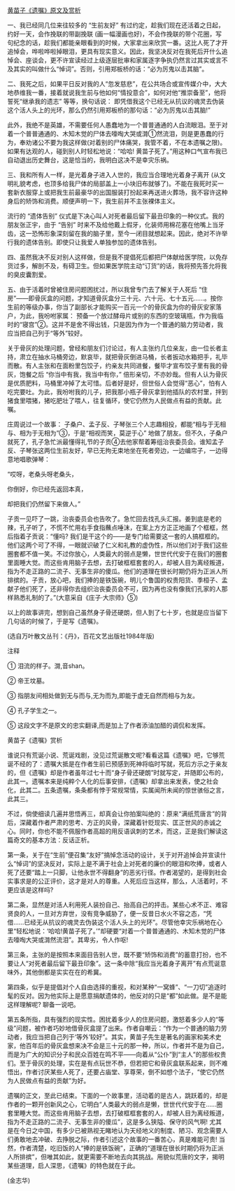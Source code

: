 [黄苗子《遗嘱》原文及赏析](https://www.vrrw.net/wx/9090.html)

一、我已经同几位来往较多的 “生前友好” 有过约定，趁我们现在还活着之日起，约好一天，会作挽联的带副挽联 (画一幅漫画也好)，不会作挽联的带个花圈，写句纪念的话，趁我们都能亲眼看到的时候，大家拿出来欣赏一番。这比人死了才开追悼会，哗啦哗啦掉眼泪，更具有现实意义。因此，我坚决反对在我死后开什么追悼会、座谈会，更不许宣读经过上级逐层批审和家属逐字争执仍然言过其实或言不及其实的叫做什么“悼词”。否则，引用郑板桥的话：“必为厉鬼以击其脑”。

二、我死之后，如果平日反对我的人“忽发慈悲”，在公共场合或宣传媒介中，大大地恭维我一番，接着就说我生前与他如何“情投意合”，如何对他“推崇备至”，他将誓死“继承我的遗志” 等等，换句话说： 即凭借我这个已经无从抗议的魂灵去伪装这个活人头上的光环，那么仍然引用郑板桥的那句话：“必为厉鬼以击其脑!”

此外，我绝不是英雄，不需要任何人愚蠢地为一个普普通通的人白流眼泪。至于对着一个普普通通的、木知木觉的尸体去嚎啕大哭或潸①然流泪，则是更愚蠢的行为，奉劝诸公不要为我这样做(对着别的尸体痛哭，我管不着，不在本遗嘱之限)。如果有达观的人，碰到别人时轻松地说：“哈哈! 黄苗子死了。”用这种口气宣布我已自动退出历史舞台，这是恰当的，我明白这决不是幸灾乐祸。



三、我和所有人一样，是光着身子进入人世的，我应当合理地光着身子离开 (从文明礼貌考虑，也顶多给我尸体的局部盖上一小块旧布就够了)。不能在我死时买一套新衣服穿上或把我生前最豪华的出国服装打扮起来再送进火葬场，我不容许这种身后的矫饰和消费。顺便声明一下，我生前并不主张裸体主义。

流行的 “遗体告别” 仪式是下决心叫人对死者最后留下最丑印象的一种仪式。我的朋友张正宇，由于 “告别” 时来不及给他戴上假牙，化装师用棉花塞在他嘴上当牙齿，这一恐怖形象深刻留在我的脑子里，至今一闭目就想起来。因此，绝对不许举行我的遗体告别。即使只让我爱人单独参加的遗体告别。

四、虽然我决不反对别人这样做，但是我不提倡死后都把尸体献给医学院，以免存货过多，解剖不及，有碍卫生。但如果医学院主动“订货”的话，我将预先答允将我的臭皮囊割爱。

五、由于活着时曾被住房问题困扰过，所以我曾专门去了解关于人死后 “住房”——即骨灰盒的问题，才知道骨灰盒分三十元、六十元、七十五元……。按你生前的等级办事，你当了副部长才能购买一百元一个的骨灰盒为你的骨灰安家落户，为此，我吩咐家属： 预备一个放过酵母片或别的东西的空玻璃瓶，作为我临时的“寝宫”②。这并不是舍不得出钱，只是因为作为一个普通的脑力劳动者，我应当把自己列于“等外”较好。

关于骨灰的处理问题，曾经和朋友们讨论过，有人主张约几位亲友，由一位长者主持，肃立在抽水马桶旁边，默哀毕，就把骨灰倒进马桶，长者扳动水箱把手，礼毕而散。有人主张和在面粉里包饺子，约亲友共同进餐，餐毕才宣布饺子里有我的骨灰，饱餐之后 “你当中有我，我当中有你，” 倍形亲切，不亦妙哉。但有人认为骨灰是优质肥料，马桶里冲掉了太可惜。后者好是好，但世俗人会觉得“恶心”，怕有人吃完要吐。为此，我吩咐我的儿子，把我那小瓶子骨灰拿到他插队的农村里，拌到猪食里喂猪，猪吃肥壮了喂人，往复循环，使它仍然为人民做点有益的贡献。此嘱。

庄周说过一个故事： 子桑户、孟子反、子琴张三个人志趣相投，都能“相与于无相与、相为于无相为”③，于是“相视而笑，莫逆于心” 地做了朋友。但不久，子桑户就死了，孔子急忙派最懂得礼节的子贡④去他家帮着筹组治丧委员会。谁知孟子反、子琴张这两位生前友好，早已无拘无束地坐在死者旁边，一边编帘子，一边得意地唱歌弹琴：

“哎呀，老桑头呀老桑头，

你倒好，你已经先返回本真，

却把我们仍然留下来做人。”

子贡一见吓了一跳，治丧委员会也告吹了。急忙回去找孔头汇报。姜到底是老的辣，孔子听了，不慌不忙用右手食指蘸点唾沫，在案上方方正正地画了个框框，然后指着子贡说：“懂吗? 我们是干这个的——是专门给需要这一套的人搞框框的。他们这两个可了不得，一眼就识破了仁义和礼教的虚伪性，所以他们对于我们这些圈套都不值一笑。不过你放心，人类最大的弱点是懒，世世代代安于在我们的圈套里面睡大觉。而这些肯用脑子去想，去打破框框套套的人，却被人目为离经叛道，指为不走正路的二流子、无事生非的傻瓜。他们的道理在很长时期仍将为正派人所排摈的。子贡，放心吧，我们捧的是铁饭碗，明儿个鲁国的权贵阳货、季桓子、孟献子他们死了，还非得你去组织治丧委员会不可，因为再也没有像我们孔家的人那样熟悉礼制的了。”(大意采自《庄子·大宗师》⑤)

以上的故事讲完，想到自己虽然身子骨还硬朗，但人到了七十岁，也就是应当留下几句话的时候了，于是写《遗嘱》。

(选自万叶散文丛刊：《丹》，百花文艺出版社1984年版)

注释

① 泪流的样子。潸,音shan。

② 帝王坟墓。

③ 指朋友间相处做到无与而与,无为而为,即能于虚无自然而相与为友。

④ 孔子学生之一。

⑤ 这段文字不是原文的忠实翻译,而是加上了作者添油加醋的调侃和发挥。

黄苗子《遗嘱》赏析

谁说只有荒诞小说、荒诞戏剧，没见过荒诞散文呢?看看这篇《遗嘱》吧，它够荒诞不经的了：遗嘱大抵是在作者生前已预感到死神将临时写就，死后方示之于亲友的，但《遗嘱》却是作者虽年过七十而“身子骨还硬朗”时就写定，并随即公布的，此其一。遗嘱本来是纯粹个人化的后事安排，《遗嘱》却拿出来发表，使之社会化，此其二。五条遗嘱，条条都有悖于常规常情，实属闻所未闻的惊世骇俗之言，此其三。

不过，倘使细读几遍并思悟再三，却真会让你拍案叫绝的：原来“满纸荒唐言”的背后，深藏着作者严肃的思考、方正的风骨，深藏着针贬现实、匡正世风的赤诚之心。同时，你也不能不佩服作者高超的用反语讽刺的艺术，而这，正是我们解读这篇奇文的基本方法：反话正析。

第一条，关于在“生前”便召集“友好”搞悼念活动的设计，关于对开追悼会并宣读什么“悼词”的坚决反对，实际上是不满于社会上对死者的廉价的眼泪和吹捧，或者人死了还要“踏上一只脚，让他永世不得翻身”的恶劣行径。作者渴望的，是得到社会实事求是的公正评价，这才是对人的尊重。人死后应当这样，那么，人活着时，不更应该是这样吗?

第二条，显然是对活人利用死人装扮自己、抬高自己的抨击。某些心术不正、难容贤良的人，一旦对方弃世，没有竞争威胁了，便一反昔日水火不容之态，“凭借……已经无从抗议的魂灵去伪装这个活人头上的光环”。尽管他幸灾乐祸地在心里“轻松地说：‘哈哈!黄苗子死了。’”却硬要“对着一个普普通通的、木知木觉的尸体去嚎啕大哭或潸然流泪”。其卑劣，令人作呕!

第三条，主张的是按照本来面目告别人世，既不要“矫饰和消费”的蓄意打扮，也不要让人“对死者最后留下最丑印象”。这一条中除“我应当光着身子离开”有点荒诞意味外，其他倒都是实实在在的希冀。

第四条，似乎是提倡对个人自由选择的重视，和对某种“一窝蜂”、“一刀切”追逐时髦的反对。因为他实际上是愿意捐献遗体的，他反对的只是“都”如此做。是不是能这样理解呢? 聊备一说吧。

第五条所指，具有强烈的现实性。困扰着多少人的住房问题，激怒着多少人的“等级”问题，被作者巧妙地借骨灰盒提了出来。作者自嘲云：“作为一个普通的脑力劳动者，我应当把自己列于‘等外’较好”。其实，黄苗子先生是著名的画家和美术史家，他百年后的骨灰盒想来决不会是三十元的那一种，所以，作者并不是为自己，而是为广大的知识分子和民众百姓在鸣不平——向着从“公仆”到“主人”的那些权贵们。至于骨灰的处理，实在是有点玩世不恭，但若把它和骨灰盒联系起来，则不难悟出，作者讨厌某些人死了，还要占庙堂、享尊荣，倒不如想个法子，“使它仍然为人民做点有益的贡献”为好。

遗嘱的正文，至此已结束。下面的一个故事里，活动着的是古人，跳跃着的，却是作者的一颗开创新风之心，它明白“人类最大的弱点是懒，世世代代安于在……圈套里睡大觉。而这些肯用脑子去想，去打破框框套套的人，却被人目为离经叛道，指为不走正路的二流子、无事生非的傻瓜”，这是多么狭隘、保守的风气啊! 尤其是在今日之中国，有多少已被熟视无睹地认为天经地义的制度、陋习、观念需要人们勇敢地去冲破、去挣脱之际，作者引述这个故事的一番苦心，真是难能可贵! 当然，作者清楚，吃旧饭的人“捧的是铁饭碗”，正确的“道理在很长时期仍将为正派人所排摈”，但唯其如此，就更需要不断地去向其挑战。用貌似荒唐的文字，揭明某些道理，启人深思，《遗嘱》的特色就在于此。

(金志华)

